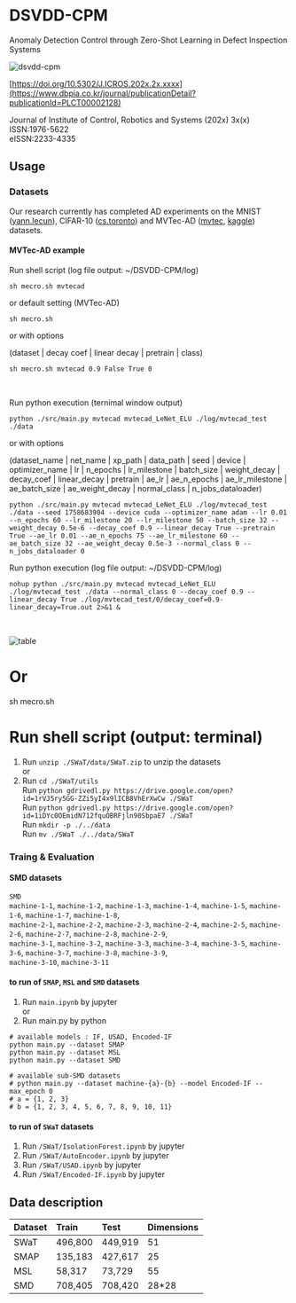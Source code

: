 # DSVDD-CPM
Anomaly Detection Control through Zero-Shot Learning in Defect 
Inspection Systems

![dsvdd-cpm](https://github.com/user-attachments/assets/54ddc0a7-ac36-4398-a8a5-30753f231d16)

[https://doi.org/10.5302/J.ICROS.202x.2x.xxxx](https://www.dbpia.co.kr/journal/publicationDetail?publicationId=PLCT00002128)

Journal of Institute of Control, Robotics and Systems (202x) 3x(x)      
ISSN:1976-5622       
eISSN:2233-4335

## Usage
### Datasets
Our research currently has completed AD experiments on the MNIST ([yann.lecun](https://yann.lecun.com/exdb/mnist/)), CIFAR-10 ([cs.toronto](https://www.cs.toronto.edu/~kriz/cifar.html)) and MVTec-AD ([mvtec](https://www.mvtec.com/company/research/datasets/mvtec-ad/), [kaggle](https://www.kaggle.com/datasets/thtuan/mvtecad-mvtec-anomaly-detection)) datasets.

#### MVTec-AD example


Run shell script (log file output: ~/DSVDD-CPM/log)
```
sh mecro.sh mvtecad
```
or default setting (MVTec-AD)
```
sh mecro.sh
```
or with options <p></p>
(dataset | decay coef | linear decay | pretrain | class)
```
sh mecro.sh mvtecad 0.9 False True 0
```

<br>

Run python execution (ternimal window output)
```
python ./src/main.py mvtecad mvtecad_LeNet_ELU ./log/mvtecad_test ./data
```

or with options <p></p>
(dataset_name | net_name | xp_path | data_path | seed | device | optimizer_name | lr | n_epochs | lr_milestone | batch_size | weight_decay | decay_coef | linear_decay | pretrain | ae_lr | ae_n_epochs | ae_lr_milestone | ae_batch_size | ae_weight_decay | normal_class | n_jobs_dataloader)
```
python ./src/main.py mvtecad mvtecad_LeNet_ELU ./log/mvtecad_test ./data --seed 1758683904 --device cuda --optimizer_name adam --lr 0.01 --n_epochs 60 --lr_milestone 20 --lr_milestone 50 --batch_size 32 --weight_decay 0.5e-6 --decay_coef 0.9 --linear_decay True --pretrain True --ae_lr 0.01 --ae_n_epochs 75 --ae_lr_milestone 60 --ae_batch_size 32 --ae_weight_decay 0.5e-3 --normal_class 0 --n_jobs_dataloader 0
```

Run python execution (log file output: ~/DSVDD-CPM/log)
```
nohup python ./src/main.py mvtecad mvtecad_LeNet_ELU ./log/mvtecad_test ./data --normal_class 0 --decay_coef 0.9 --linear_decay True ./log/mvtecad_test/0/decay_coef=0.9-linear_decay=True.out 2>&1 &
```

<br>

![table](https://github.com/user-attachments/assets/ae29aa22-f431-4abc-a821-1608c10b6abd)

# Or
sh mecro.sh
# Run shell script (output: terminal)

1. Run `unzip ./SWaT/data/SWaT.zip` to unzip the datasets      
or      
2. Run `cd ./SWaT/utils`     
   Run `python gdrivedl.py https://drive.google.com/open?id=1rVJ5ry5GG-ZZi5yI4x9lICB8VhErXwCw ./SWaT`      
   Run `python gdrivedl.py https://drive.google.com/open?id=1iDYc0OEmidN712fquOBRFjln90SbpaE7 ./SWaT`      
   Run `mkdir -p ./../data`      
   Run `mv ./SWaT ./../data/SWaT`     

### Traing & Evaluation
#### SMD datasets
`SMD`      
`machine-1-1`, `machine-1-2`, `machine-1-3`, `machine-1-4`, `machine-1-5`, `machine-1-6`, `machine-1-7`, `machine-1-8`,      
`machine-2-1`, `machine-2-2`, `machine-2-3`, `machine-2-4`, `machine-2-5`, `machine-2-6`, `machine-2-7`, `machine-2-8`, `machine-2-9`,      
`machine-3-1`, `machine-3-2`, `machine-3-3`, `machine-3-4`, `machine-3-5`, `machine-3-6`, `machine-3-7`, `machine-3-8`, `machine-3-9`,      
`machine-3-10`, `machine-3-11`      

#### to run of `SMAP`, `MSL` and `SMD` datasets
1. Run `main.ipynb` by jupyter      
or    
2. Run main.py by python 
```
# available models : IF, USAD, Encoded-IF
python main.py --dataset SMAP 
python main.py --dataset MSL 
python main.py --dataset SMD

# available sub-SMD datasets
# python main.py --dataset machine-{a}-{b} --model Encoded-IF --max_epoch 0
# a = {1, 2, 3}
# b = {1, 2, 3, 4, 5, 6, 7, 8, 9, 10, 11}
```

#### to run of `SWaT` datasets
1. Run `/SWaT/IsolationForest.ipynb` by jupyter
2. Run `/SWaT/AutoEncoder.ipynb` by jupyter
3. Run `/SWaT/USAD.ipynb` by jupyter
4. Run `/SWaT/Encoded-IF.ipynb` by jupyter

## Data description
|Dataset|Train|Test|Dimensions|
|:----|:----|:----|:----|
|SWaT|496,800|449,919|51|
|SMAP|135,183|427,617|25|
|MSL|58,317|73,729|55|
|SMD|708,405|708,420|28*28|


